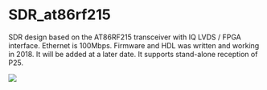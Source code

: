 # SDR_at86rf215
SDR design based on the AT86RF215 transceiver with IQ LVDS / FPGA interface. Ethernet is 100Mbps.
Firmware and HDL was written and working in 2018. It will be added at a later date. It supports stand-alone reception of P25.

<img src="https://raw.githubusercontent.com/tvelliott/SDR_at86rf215/main/images/SDR_at86rf215.png">
